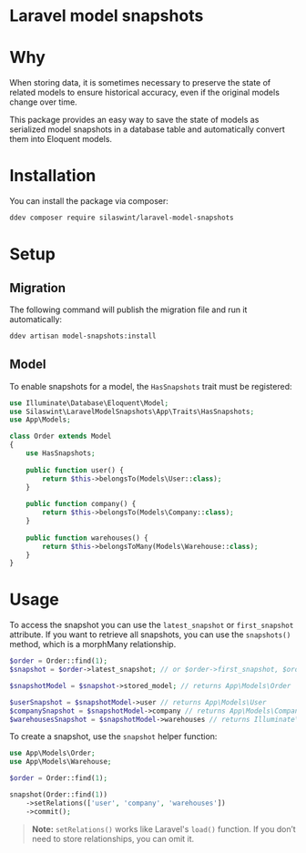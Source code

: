 # Laravel model snapshots

# Why
When storing data, it is sometimes necessary to preserve the state of related models to ensure historical accuracy, even if the original models change over time.

This package provides an easy way to save the state of models as serialized model snapshots in a database table and automatically convert them into Eloquent models.

# Installation
You can install the package via composer:

```bash
ddev composer require silaswint/laravel-model-snapshots
```

# Setup

## Migration

The following command will publish the migration file and run it automatically:

```bash
ddev artisan model-snapshots:install
```

## Model

To enable snapshots for a model, the `HasSnapshots` trait must be registered:

```php
use Illuminate\Database\Eloquent\Model;
use Silaswint\LaravelModelSnapshots\App\Traits\HasSnapshots;
use App\Models;

class Order extends Model
{
    use HasSnapshots;
    
    public function user() {
        return $this->belongsTo(Models\User::class);
    }
    
    public function company() {
        return $this->belongsTo(Models\Company::class);
    }
    
    public function warehouses() {
        return $this->belongsToMany(Models\Warehouse::class);
    }
}
```

# Usage
To access the snapshot you can use the `latest_snapshot` or `first_snapshot` attribute. If you want to retrieve all snapshots, you can use the `snapshots()` method, which is a morphMany relationship.

```php
$order = Order::find(1);
$snapshot = $order->latest_snapshot; // or $order->first_snapshot, $order->snapshots()

$snapshotModel = $snapshot->stored_model; // returns App\Models\Order

$userSnapshot = $snapshotModel->user // returns App\Models\User
$companySnapshot = $snapshotModel->company // returns App\Models\Company
$warehousesSnapshot = $snapshotModel->warehouses // returns Illuminate\Database\Eloquent\Collection<App\Models\Warehouse>
```

To create a snapshot, use the `snapshot` helper function:

```php
use App\Models\Order;
use App\Models\Warehouse;

$order = Order::find(1);

snapshot(Order::find(1))
    ->setRelations(['user', 'company', 'warehouses'])
    ->commit();
```
> **Note:** `setRelations()` works like Laravel's `load()` function. If you don’t need to store relationships, you can omit it.
